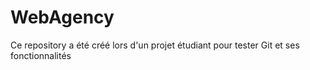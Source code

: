 # WebAgency

Ce repository a été créé lors d'un projet étudiant pour tester Git et ses fonctionnalités
